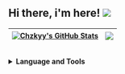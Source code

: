 ## Hi there, i'm here! <img src="https://media.giphy.com/media/hvRJCLFzcasrR4ia7z/giphy.gif" width="25px">


| <a href="https://github.com/chzkyy"><img align="center" src="https://github-readme-stats-eight-theta.vercel.app/api?username=chzkyy&show_icons=true&count_private=true&theme=tokyonight&include_all_commits=true&count_private=true&border_radius=10px&hide_border=true" alt="Chzkyy's GitHub Stats" /></a> | <a href="https://github.com/chzkyy"><img align="center" src="https://github-readme-stats.vercel.app/api/top-langs/?username=chzkyy&layout=compact&count_private=true&langs_count=8&theme=tokyonight&border_radius=10px&hide_border=true" /></a> |
| ------------- | ------------- |

<br>
<details>
  
  <summary><strong>Language and Tools</strong></summary>
  <br>
  <div align="left">
    <code><img src="https://raw.githubusercontent.com/devicons/devicon/master/icons/html5/html5-original-wordmark.svg" alt="html5" height="30"></code>         
    <code><img src="https://raw.githubusercontent.com/devicons/devicon/master/icons/css3/css3-original-wordmark.svg" alt="css3"  height="30"></code> 
    <code><img src="https://raw.githubusercontent.com/devicons/devicon/master/icons/javascript/javascript-original.svg" alt="javascript" height="30"></code> 
    <code><img src="https://raw.githubusercontent.com/devicons/devicon/master/icons/jquery/jquery-original.svg" alt="javascript" height="30"></code> 
    <code><img src="https://raw.githubusercontent.com/devicons/devicon/master/icons/bootstrap/bootstrap-plain-wordmark.svg" alt="bootstrap"  height="30"></code> 
    <code><img src="https://raw.githubusercontent.com/devicons/devicon/master/icons/sass/sass-original.svg" alt="sass"  height="30"></code> 
    <code><img src="https://raw.githubusercontent.com/devicons/devicon/master/icons/php/php-original.svg" alt="php"  height="30"></code> 
    <code><img src="https://raw.githubusercontent.com/devicons/devicon/master/icons/laravel/laravel-plain-wordmark.svg" alt="laravel" height="30"></code> 
    <code><img src="https://raw.githubusercontent.com/devicons/devicon/master/icons/react/react-original.svg" alt="laravel" height="30"></code> 
    <code><img src="https://raw.githubusercontent.com/devicons/devicon/master/icons/mysql/mysql-original-wordmark.svg" alt="mysql" height="30"></code> 
    <code><img src="https://raw.githubusercontent.com/devicons/devicon/master/icons/java/java-original.svg" alt="java" height="30"></code> 
    <code><img src="https://raw.githubusercontent.com/devicons/devicon/master/icons/android/android-original-wordmark.svg" alt="android"  height="30"></code> 
    <code><img src="https://www.vectorlogo.zone/logos/dartlang/dartlang-icon.svg" alt="dart" height="30"></code> 
    <code><img src="https://www.vectorlogo.zone/logos/flutterio/flutterio-icon.svg" alt="flutter" height="30"></code> 
    <code><img src="https://www.vectorlogo.zone/logos/figma/figma-icon.svg" alt="figma" height="30"></code>
    <code><img src="https://raw.githubusercontent.com/devicons/devicon/master/icons/photoshop/photoshop-line.svg" alt="photoshop" height="30"></code> 
    <code><img src="https://cdn.worldvectorlogo.com/logos/adobe-xd.svg" alt="xd" height="30"></code>
    <code><img src="https://raw.githubusercontent.com/devicons/devicon/master/icons/linux/linux-original.svg" alt="linux" height="30"></code> 
  </div>

</details>
